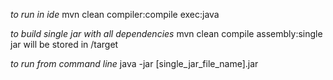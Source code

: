*to run in ide*
mvn clean compiler:compile exec:java

*to build single jar with all dependencies*
mvn clean compile assembly:single
jar will be stored in /target

*to run from command line*
java -jar [single_jar_file_name].jar
